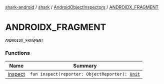 [shark-android](../../../index.md) / [shark](../../index.md) / [AndroidObjectInspectors](../index.md) / [ANDROIDX_FRAGMENT](./index.md)

# ANDROIDX_FRAGMENT

`ANDROIDX_FRAGMENT`

### Functions

| Name | Summary |
|---|---|
| [inspect](inspect.md) | `fun inspect(reporter: ObjectReporter): `[`Unit`](https://kotlinlang.org/api/latest/jvm/stdlib/kotlin/-unit/index.html) |
